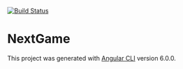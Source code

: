 [![Build Status](https://travis-ci.org/akrueger/next-game.svg?branch=master)](https://travis-ci.org/akrueger/next-game)

# NextGame

This project was generated with [Angular CLI](https://github.com/angular/angular-cli) version 6.0.0.
